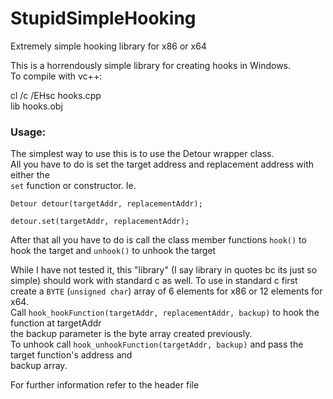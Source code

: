 # StupidSimpleHooking
Extremely simple hooking library for x86 or x64


This is a horrendously simple library for creating hooks in Windows.  
To compile with vc++: 
  
cl /c /EHsc hooks.cpp  
lib hooks.obj
  
  
  
### Usage:  
The simplest way to use this is to use the Detour wrapper class.  
All you have to do is set the target address and replacement address with either the  
`set` function or constructor. Ie.  
```
Detour detour(targetAddr, replacementAddr);

detour.set(targetAddr, replacementAddr);
```
After that all you have to do is call the class member functions `hook()` 
to hook the target and `unhook()` to unhook the target
  
  
While I have not tested it, this "library" (I say library in quotes bc its just so simple)
should work with standard c as well. To use in standard c first create a `BYTE` (`unsigned char`)
array of 6 elements for x86 or 12 elements for x64.  
Call `hook_hookFunction(targetAddr, replacementAddr, backup)` to hook the function at targetAddr  
the backup parameter is the byte array created previously.  
To unhook call `hook_unhookFunction(targetAddr, backup)` and pass the target function's address and  
backup array.
  
For further information refer to the header file
